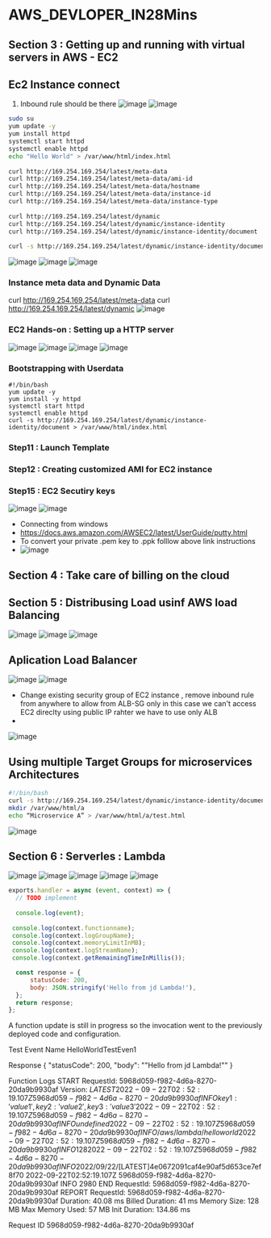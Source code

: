 # AWS_DEVLOPER_IN28Mins
## Section 3 : Getting up and running with virtual servers in AWS - EC2
## Ec2 Instance connect
1. Inbound rule should be there
![image](https://user-images.githubusercontent.com/69948118/185294117-47cc624e-a533-49c6-8120-a1fb474c5069.png)
![image](https://user-images.githubusercontent.com/69948118/185294217-0de265c9-4003-4117-87fb-91f77cd5f788.png)

```sh
sudo su
yum update -y
yum install httpd
systemctl start httpd
systemctl enable httpd
echo "Hello World" > /var/www/html/index.html
 
curl http://169.254.169.254/latest/meta-data
curl http://169.254.169.254/latest/meta-data/ami-id
curl http://169.254.169.254/latest/meta-data/hostname
curl http://169.254.169.254/latest/meta-data/instance-id
curl http://169.254.169.254/latest/meta-data/instance-type
 
curl http://169.254.169.254/latest/dynamic
curl http://169.254.169.254/latest/dynamic/instance-identity
curl http://169.254.169.254/latest/dynamic/instance-identity/document
 
curl -s http://169.254.169.254/latest/dynamic/instance-identity/document > /var/www/html/index.html
```

![image](https://user-images.githubusercontent.com/69948118/185295174-415b6437-e458-45db-b326-85e15ba552a1.png)
![image](https://user-images.githubusercontent.com/69948118/185295189-98495a85-6726-405e-9714-bf128fb4898b.png)
![image](https://user-images.githubusercontent.com/69948118/185295274-435294a2-e741-4000-914f-a03d7d73f3f8.png)

### Instance meta data and Dynamic Data
curl http://169.254.169.254/latest/meta-data
curl http://169.254.169.254/latest/dynamic
![image](https://user-images.githubusercontent.com/69948118/185316508-7dd79691-de71-4b0e-ad1a-a9a8e4c6a8b5.png)

### EC2 Hands-on : Setting up a HTTP server
![image](https://user-images.githubusercontent.com/69948118/185319343-58e1ebde-fdb8-494b-ac96-65b64c1f0068.png)
![image](https://user-images.githubusercontent.com/69948118/185319344-9aeca9bf-45d6-48ad-8f66-ce0b76ba01ec.png)
![image](https://user-images.githubusercontent.com/69948118/185322279-10cfb7b3-81b8-46d0-b016-1b792da5f57c.png)
![image](https://user-images.githubusercontent.com/69948118/185322277-b5988a2a-45f0-4f27-bcb6-9c3566223e7b.png)

### Bootstrapping with Userdata
```
#!/bin/bash
yum update -y
yum install -y httpd
systemctl start httpd
systemctl enable httpd
curl -s http://169.254.169.254/latest/dynamic/instance-identity/document > /var/www/html/index.html
```

### Step11 : Launch Template
 
### Step12 : Creating customized AMI for EC2 instance

### Step15 : EC2 Secutiry keys
![image](https://user-images.githubusercontent.com/69948118/190059606-d1f19088-b42e-4675-9c6d-7a19604fb31f.png)
![image](https://user-images.githubusercontent.com/69948118/190060254-487b292b-e3ed-4a76-89ae-df30ace05578.png)

- Connecting from windows
- https://docs.aws.amazon.com/AWSEC2/latest/UserGuide/putty.html
- To convert your private .pem key to .ppk folllow above link instructions
- ![image](https://user-images.githubusercontent.com/69948118/190062188-b34d117e-e074-4cfd-ac4e-68aabaddf887.png)

## Section 4 : Take care of billing on the cloud

## Section 5 : Distribusing Load usinf AWS load Balancing
![image](https://user-images.githubusercontent.com/69948118/190298235-29350bad-9c12-49df-90ad-4fcb7d4f74f8.png)
![image](https://user-images.githubusercontent.com/69948118/190298690-e6209bf3-c178-4e7b-99af-72385fbedf57.png)
![image](https://user-images.githubusercontent.com/69948118/190299257-57f5761f-9acb-4580-ae6c-2dd56eba4161.png)

## Aplication Load Balancer

![image](https://user-images.githubusercontent.com/69948118/190304065-3d6d545d-e536-460b-b93e-5093780763a6.png)
![image](https://user-images.githubusercontent.com/69948118/190304121-c3745c85-3ef3-4756-8be4-fec23449f7f6.png)
- Change existing security group of EC2 instance , remove inbound rule from anywhere to allow from ALB-SG only in this case we can't access EC2 direclty using public IP rahter we have to use only ALB
- 

![image](https://user-images.githubusercontent.com/69948118/190305316-4d99bac0-4e75-47ee-bf0e-eb9297f0df86.png)

## Using multiple Target Groups for microservices Architectures

```sh
#!/bin/bash
curl -s http://169.254.169.254/latest/dynamic/instance-identity/document > /var/www/html/index.html
mkdir /var/www/html/a
echo “Microservice A” > /var/www/html/a/test.html
```
![image](https://user-images.githubusercontent.com/69948118/190366871-91382481-ea2d-4265-a734-47089402066a.png)

## Section 6 : Serverles : Lambda
![image](https://user-images.githubusercontent.com/69948118/191644406-e702433f-aba6-461d-9abd-db45dfdaa1c3.png)
![image](https://user-images.githubusercontent.com/69948118/191645096-fcfd8e7e-3642-4ba6-b26f-43f85c8f20d3.png)
![image](https://user-images.githubusercontent.com/69948118/191645147-30e1c79d-24de-40bc-8981-12d2c3540382.png)
![image](https://user-images.githubusercontent.com/69948118/191647063-77ed30c7-8c1c-4dbe-bba8-dfa2759bc115.png)
![image](https://user-images.githubusercontent.com/69948118/191647077-8a602841-4ddd-4b1a-aa4d-b5e5945ca2d3.png)

  ```js
  exports.handler = async (event, context) => {
    // TODO implement
    
    console.log(event);
    
   console.log(context.functionname);
   console.log(context.logGroupName);
   console.log(context.memoryLimitInMB);
   console.log(context.logStreamName);
   console.log(context.getRemainingTimeInMillis());

    const response = {
        statusCode: 200,
        body: JSON.stringify('Hello from jd Lambda!'),
    };
    return response;
};


```
A function update is still in progress so the invocation went to the previously deployed code and configuration.

Test Event Name
HelloWorldTestEven1

Response
{
  "statusCode": 200,
  "body": "\"Hello from jd Lambda!\""
}

Function Logs
START RequestId: 5968d059-f982-4d6a-8270-20da9b9930af Version: $LATEST
2022-09-22T02:52:19.107Z	5968d059-f982-4d6a-8270-20da9b9930af	INFO	{ key1: 'value1', key2: 'value2', key3: 'value3' }
2022-09-22T02:52:19.107Z	5968d059-f982-4d6a-8270-20da9b9930af	INFO	undefined
2022-09-22T02:52:19.107Z	5968d059-f982-4d6a-8270-20da9b9930af	INFO	/aws/lambda/helloworld
2022-09-22T02:52:19.107Z	5968d059-f982-4d6a-8270-20da9b9930af	INFO	128
2022-09-22T02:52:19.107Z	5968d059-f982-4d6a-8270-20da9b9930af	INFO	2022/09/22/[$LATEST]4e0672091caf4e90af5d653ce7ef8f70
2022-09-22T02:52:19.107Z	5968d059-f982-4d6a-8270-20da9b9930af	INFO	2980
END RequestId: 5968d059-f982-4d6a-8270-20da9b9930af
REPORT RequestId: 5968d059-f982-4d6a-8270-20da9b9930af	Duration: 40.08 ms	Billed Duration: 41 ms	Memory Size: 128 MB	Max Memory Used: 57 MB	Init Duration: 134.86 ms

Request ID
5968d059-f982-4d6a-8270-20da9b9930af
```
  


                                                             

